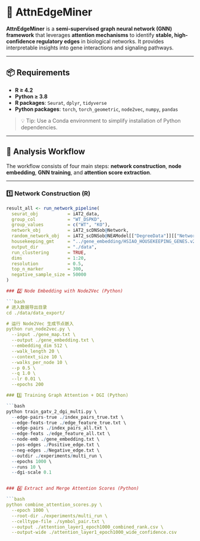 # 🌟 AttnEdgeMiner

**AttnEdgeMiner** is a **semi-supervised graph neural network (GNN) framework** that leverages **attention mechanisms** to identify **stable, high-confidence regulatory edges** in biological networks. It provides interpretable insights into gene interactions and signaling pathways.  

---

## 📦 Requirements

- **R ≥ 4.2**  
- **Python ≥ 3.8**  
- **R packages**: `Seurat`, `dplyr`, `tidyverse`  
- **Python packages**: `torch`, `torch_geometric`, `node2vec`, `numpy`, `pandas`  

> 💡 Tip: Use a Conda environment to simplify installation of Python dependencies.

---

## 🔹 Analysis Workflow

The workflow consists of four main steps: **network construction**, **node embedding**, **GNN training**, and **attention score extraction**.

---

### 1️⃣ Network Construction (R)

```r
result_all <- run_network_pipeline(
  seurat_obj           = iAT2_data,
  group_col            = "WT_DSPKD",
  group_values         = c("WT", "KO"),
  network_obj          = iAT2_scDNSob@Network,
  random_network_obj   = iAT2_scDNSob@NEAModel[["DegreeData"]][["Network"]],
  housekeeping_gmt     = "../gene_embedding/HSIAO_HOUSEKEEPING_GENES.v2025.1.Hs.gmt",
  output_dir           = "./data",
  run_clustering       = TRUE,
  dims                 = 1:20,
  resolution           = 0.5,
  top_n_marker         = 300,
  negative_sample_size = 50000
)

### 2️⃣ Node Embedding with Node2Vec (Python)

```bash
# 进入数据导出目录
cd ./data/data_export/

# 运行 Node2Vec 生成节点嵌入
python run_node2vec.py \
  --input ./gene_map.txt \
  --output ./gene_embedding.txt \
  --embedding_dim 512 \
  --walk_length 20 \
  --context_size 10 \
  --walks_per_node 10 \
  --p 0.5 \
  --q 1.0 \
  --lr 0.01 \
  --epochs 200

### 3️⃣ Training Graph Attention + DGI (Python)

```bash
python train_gatv_2_dgi_multi.py \
  --edge-pairs-true ./index_pairs_true.txt \
  --edge-feats-true ./edge_feature_true.txt \
  --edge-pairs ./index_pairs_all.txt \
  --edge-feats ./edge_feature_all.txt \
  --node-emb ./gene_embedding.txt \
  --pos-edges ./Positive_edge.txt \
  --neg-edges ./Negative_edge.txt \
  --outdir ./experiments/multi_run \
  --epochs 1000 \
  --runs 10 \
  --dgi-scale 0.1


### 4️⃣ Extract and Merge Attention Scores (Python)

```bash
python combine_attention_scores.py \
  --epoch 1000 \
  --root-dir ./experiments/multi_run \
  --celltype-file ./symbol_pair.txt \
  --output ./attention_layer1_epoch1000_combined_rank.csv \
  --output-wide ./attention_layer1_epoch1000_wide_confidence.csv






